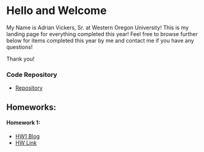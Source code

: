 # Hello and Welcome

My Name is Adrian Vickers, Sr. at Western Oregon University!  This is my landing page for everything completed this year!  Feel free to browse further below for items completed this year by me and contact me if you have any questions!

Thank you! 

### Code Repository
* [Repository](https://github.com/avickers17/avickers17.github.io)

## Homeworks:
#### Homework 1:    
* [HW1 Blog](https://github.com/avickers17/avickers17.github.io/tree/master/HW1)
* [HW Link](https://avickers17.github.io/CS460)
